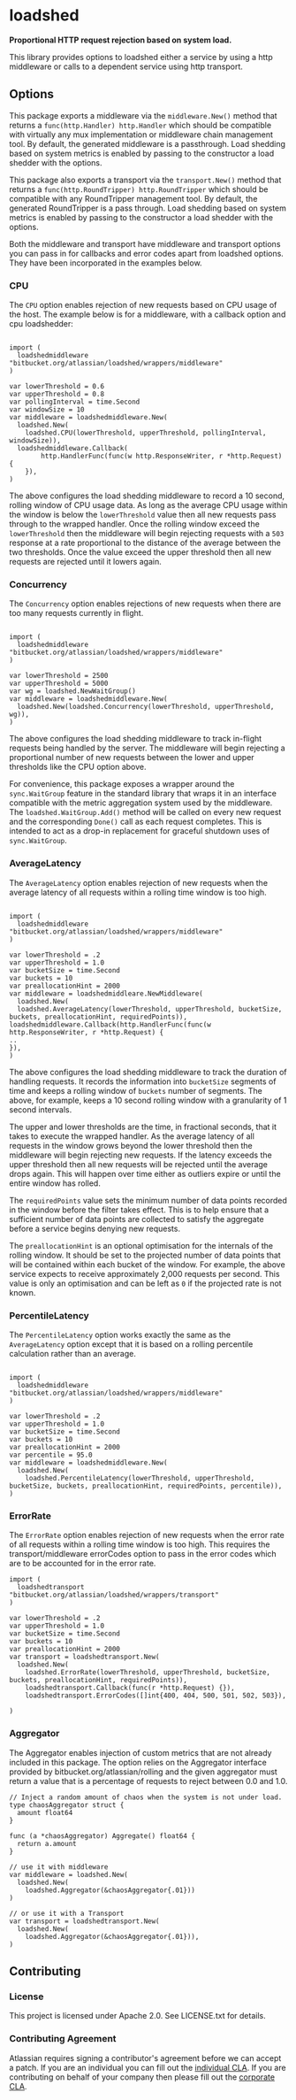# loadshed #

**Proportional HTTP request rejection based on system load.**

This library provides options to loadshed either a service by using a http middleware
or calls to a dependent service using http transport.

## Options ##

This package exports a middleware via the `middleware.New()` method that returns
a `func(http.Handler) http.Handler` which should be compatible with virtually
any mux implementation or middleware chain management tool. By default, the
generated middleware is a passthrough. Load shedding based on system metrics
is enabled by passing to the constructor a load shedder with the options.

This package also exports a transport via the `transport.New()` method that
returns a `func(http.RoundTripper) http.RoundTripper` which should be compatible
with any RoundTripper management tool. By default, the generated RoundTripper is
a pass through. Load shedding based on system metrics is enabled by passing to
the constructor a load shedder with the options.

Both the middleware and transport have middleware and transport options you
can pass in for callbacks and error codes apart from loadshed options. They have
been incorporated in the examples below.

### CPU ###

The `CPU` option enables rejection of new requests based on CPU usage of the
host. The example below is for a middleware, with a callback option and cpu
loadshedder:

```golang

import (
  loadshedmiddleware "bitbucket.org/atlassian/loadshed/wrappers/middleware"
)

var lowerThreshold = 0.6
var upperThreshold = 0.8
var pollingInterval = time.Second
var windowSize = 10
var middleware = loadshedmiddleware.New(
  loadshed.New(
    loadshed.CPU(lowerThreshold, upperThreshold, pollingInterval, windowSize)),
  loadshedmiddleware.Callback(
		http.HandlerFunc(func(w http.ResponseWriter, r *http.Request) {
    }),
)
```

The above configures the load shedding middleware to record a 10 second, rolling
window of CPU usage data. As long as the average CPU usage within the window
is below the `lowerThreshold` value then all new requests pass through to the
wrapped handler. Once the rolling window exceed the `lowerThreshold` then the
middleware will begin rejecting requests with a `503` response at a rate
proportional to the distance of the average between the two thresholds. Once the
value exceed the upper threshold then all new requests are rejected until it
lowers again.

### Concurrency ###

The `Concurrency` option enables rejections of new requests when there are too
many requests currently in flight.

```golang

import (
  loadshedmiddleware "bitbucket.org/atlassian/loadshed/wrappers/middleware"
)

var lowerThreshold = 2500
var upperThreshold = 5000
var wg = loadshed.NewWaitGroup()
var middleware = loadshedmiddleware.New(
  loadshed.New(loadshed.Concurrency(lowerThreshold, upperThreshold, wg)),
)
```

The above configures the load shedding middleware to track in-flight requests
being handled by the server. The middleware will begin rejecting a proportional
number of new requests between the lower and upper thresholds like the CPU
option above.

For convenience, this package exposes a wrapper around the
`sync.WaitGroup` feature in the standard library that wraps it in an interface
compatible with the metric aggregation system used by the middleware. The
`loadshed.WaitGroup.Add()` method will be called on every new request and the
corresponding `Done()` call as each request completes. This is intended to
act as a drop-in replacement for graceful shutdown uses of `sync.WaitGroup`.

### AverageLatency ###

The `AverageLatency` option enables rejection of new requests when the average
latency of all requests within a rolling time window is too high.

```golang

import (
  loadshedmiddleware "bitbucket.org/atlassian/loadshed/wrappers/middleware"
)

var lowerThreshold = .2
var upperThreshold = 1.0
var bucketSize = time.Second
var buckets = 10
var preallocationHint = 2000
var middleware = loadshedmiddleare.NewMiddleware(
  loadshed.New(
  loadshed.AverageLatency(lowerThreshold, upperThreshold, bucketSize, buckets, preallocationHint, requiredPoints)),
loadshedmiddleware.Callback(http.HandlerFunc(func(w http.ResponseWriter, r *http.Request) {
..
}),
)
```

The above configures the load shedding middleware to track the duration of
handling requests. It records the information into `bucketSize` segments of
time and keeps a rolling window of `buckets` number of segments. The above,
for example, keeps a 10 second rolling window with a granularity of 1 second
intervals.

The upper and lower thresholds are the time, in fractional seconds, that it
takes to execute the wrapped handler. As the average latency of all requests
in the window grows beyond the lower threshold then the middleware will begin
rejecting new requests. If the latency exceeds the upper threshold then all new
requests will be rejected until the average drops again. This will happen over
time either as outliers expire or until the entire window has rolled.

The `requiredPoints` value sets the minimum number of data points recorded in
the window before the filter takes effect. This is to help ensure that a
sufficient number of data points are collected to satisfy the aggregate before
a service begins denying new requests.

The `preallocationHint` is an optional optimisation for the internals of the
rolling window. It should be set to the projected number of data points that
will be contained within each bucket of the window. For example, the above
service expects to receive approximately 2,000 requests per second. This value
is only an optimisation and can be left as `0` if the projected rate is not
known.

### PercentileLatency ###

The `PercentileLatency` option works exactly the same as the `AverageLatency`
option except that it is based on a rolling percentile calculation rather than
an average.

```golang

import (
  loadshedmiddleware "bitbucket.org/atlassian/loadshed/wrappers/middleware"
)

var lowerThreshold = .2
var upperThreshold = 1.0
var bucketSize = time.Second
var buckets = 10
var preallocationHint = 2000
var percentile = 95.0
var middleware = loadshedmiddleware.New(
  loadshed.New(
    loadshed.PercentileLatency(lowerThreshold, upperThreshold, bucketSize, buckets, preallocationHint, requiredPoints, percentile)),
)
```

### ErrorRate ###

The `ErrorRate` option enables rejection of new requests when the error
rate of all requests within a rolling time window is too high. This requires
the transport/middleware errorCodes option to pass in the error codes which
are to be accounted for in the error rate.

```golang
import (
  loadshedtransport "bitbucket.org/atlassian/loadshed/wrappers/transport"
)

var lowerThreshold = .2
var upperThreshold = 1.0
var bucketSize = time.Second
var buckets = 10
var preallocationHint = 2000
var transport = loadshedtransport.New(
  loadshed.New(
    loadshed.ErrorRate(lowerThreshold, upperThreshold, bucketSize, buckets, preallocationHint, requiredPoints)),
	loadshedtransport.Callback(func(r *http.Request) {}),
	loadshedtransport.ErrorCodes([]int{400, 404, 500, 501, 502, 503}),

)
```

### Aggregator ###

The Aggregator enables injection of custom metrics that are not already included in this package. The option relies on the Aggregator interface provided by bitbucket.org/atlassian/rolling and the given aggregator must return a value that is a percentage of requests to reject between 0.0 and 1.0.

```golang
// Inject a random amount of chaos when the system is not under load.
type chaosAggregator struct {
  amount float64
}

func (a *chaosAggregator) Aggregate() float64 {
  return a.amount
}

// use it with middleware
var middleware = loadshed.New(
  loadshed.New(
    loadshed.Aggregator(&chaosAggregator{.01}))
)

// or use it with a Transport
var transport = loadshedtransport.New(
  loadshed.New(
    loadshed.Aggregator(&chaosAggregator{.01})),
)
```

## Contributing ##

### License ###

This project is licensed under Apache 2.0. See LICENSE.txt for details.

### Contributing Agreement ###

Atlassian requires signing a contributor's agreement before we can accept a
patch. If you are an individual you can fill out the
[individual CLA](https://na2.docusign.net/Member/PowerFormSigning.aspx?PowerFormId=3f94fbdc-2fbe-46ac-b14c-5d152700ae5d).
If you are contributing on behalf of your company then please fill out the
[corporate CLA](https://na2.docusign.net/Member/PowerFormSigning.aspx?PowerFormId=e1c17c66-ca4d-4aab-a953-2c231af4a20b).
